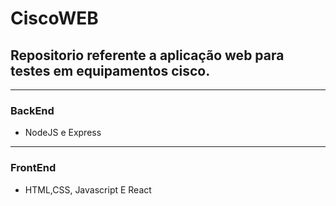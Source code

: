 # CiscoWEB

## Repositorio referente a aplicação web para testes em equipamentos cisco.
------
### BackEnd 

- NodeJS e Express


------


### FrontEnd 

- HTML,CSS, Javascript E React
